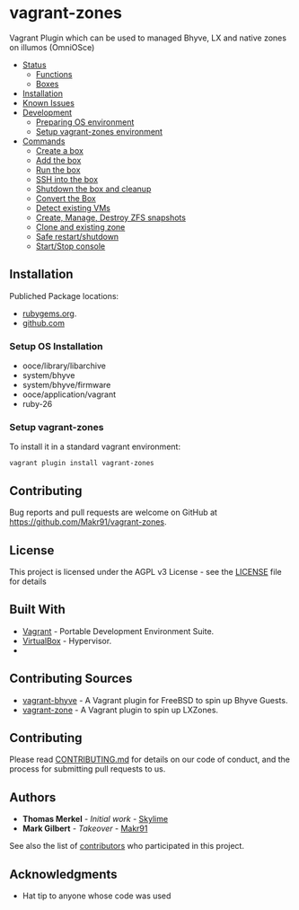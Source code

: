 # vagrant-zones
Vagrant Plugin which can be used to managed Bhyve, LX and native zones on illumos (OmniOSce)

- [Status](#status)
  - [Functions](https://github.com/Makr91/vagrant-zones/wiki/Status#functions)
  - [Boxes](https://github.com/Makr91/vagrant-zones/wiki/Status#Box-Support)
- [Installation](#installation)
- [Known Issues](https://github.com/Makr91/vagrant-zones/wiki/Known-Issues-and-Workarounds)
- [Development](https://github.com/Makr91/vagrant-zones/wiki/Plugin-Development-Environment)
  - [Preparing OS environment](https://github.com/Makr91/vagrant-zones/wiki/Plugin-Development-Environment#setup-os-for-development)
  - [Setup vagrant-zones environment](https://github.com/Makr91/vagrant-zones/wiki/Plugin-Development-Environment#setup-vagrant-zones-environment)
- [Commands](https://github.com/Makr91/vagrant-zones/wiki/Commands) 
  - [Create a box](https://github.com/Makr91/vagrant-zones/wiki/Commands#create-a-box)
  - [Add the box](https://github.com/Makr91/vagrant-zones/wiki/Commands#add-the-box)
  - [Run the box](https://github.com/Makr91/vagrant-zones/wiki/Commands#run-the-box)
  - [SSH into the box](https://github.com/Makr91/vagrant-zones/wiki/Commands#ssh-into-the-box)
  - [Shutdown the box and cleanup](https://github.com/Makr91/vagrant-zones/wiki/Commands#shutdown-the-box-and-cleanup)
  - [Convert the Box](https://github.com/Makr91/vagrant-zones/wiki/Commands#convert)
  - [Detect existing VMs](https://github.com/Makr91/vagrant-zones/wiki/Commands#detect)
  - [Create, Manage, Destroy ZFS snapshots](https://github.com/Makr91/vagrant-zones/wiki/Commands#zfs-snapshots)
  - [Clone and existing zone](https://github.com/Makr91/vagrant-zones/wiki/Commands#clone)
  - [Safe restart/shutdown](https://github.com/Makr91/vagrant-zones/wiki/Commands#safe-control)
  - [Start/Stop console](https://github.com/Makr91/vagrant-zones/wiki/Commands#console)


## Installation

Publiched Package locations:
- [rubygems.org](https://rubygems.org/gems/vagrant-zones).
- [github.com](https://github.com/Makr91/vagrant-zones/packages/963217)

### Setup OS Installation

  * ooce/library/libarchive
  * system/bhyve
  * system/bhyve/firmware
  * ooce/application/vagrant
  * ruby-26

### Setup vagrant-zones

 To install it in a standard vagrant environment:
 
 `vagrant plugin install vagrant-zones`

## Contributing

Bug reports and pull requests are welcome on GitHub at https://github.com/Makr91/vagrant-zones.


## License

This project is licensed under the AGPL v3 License - see the [LICENSE](LICENSE) file for details

## Built With
* [Vagrant](https://www.vagrantup.com/) - Portable Development Environment Suite.
* [VirtualBox](https://www.virtualbox.org/wiki/Downloads) - Hypervisor.
* 

## Contributing Sources
* [vagrant-bhyve](https://github.com/jesa7955/vagrant-bhyve) - A Vagrant plugin for FreeBSD to spin up Bhyve Guests.
* [vagrant-zone](https://github.com/skylime/vagrant-zone) - A Vagrant plugin to spin up LXZones.


## Contributing

Please read [CONTRIBUTING.md](https://www.prominic.net) for details on our code of conduct, and the process for submitting pull requests to us.

## Authors
* **Thomas Merkel** - *Initial work* - [Skylime](https://github.com/skylime)
* **Mark Gilbert** - *Takeover* - [Makr91](https://github.com/Makr91)

See also the list of [contributors](https://github.com/Makr91/vagrant-zones/graphs/contributors) who participated in this project.

## Acknowledgments

* Hat tip to anyone whose code was used
